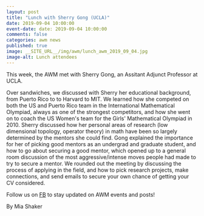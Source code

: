```yaml
---
layout: post
title: "Lunch with Sherry Gong (UCLA)"
date: 2019-09-04 10:00:00
event-date: date: 2019-09-04 10:00:00
comments: false
categories: awm news
published: true
image: __SITE_URL__/img/awm/lunch_awm_2019_09_04.jpg
image-alt: Lunch attendees
---
```


This week, the AWM met with Sherry Gong, an Assitant Adjunct Professor at UCLA. 

<!--more-->

Over sandwiches, we discussed with Sherry her educational 
background, from Puerto Rico to to Harvard to MIT. We learned how she competed on both the US and Puerto Rico team in the International 
Mathematical Olympiad, always as one of the strongest competitors, and how she went on to coach the US Women's team for the Girls' 
Mathematical Olympiad in 2010. Sherry discussed how her personal areas of research (low dimensional topology, operator theory) in math have
been so largely determined by the mentors she could find. Gong explained the importance for her of picking good mentors as an undergrad and
graduate student, and how to go about securing a good mentor, which opened up to a general room discussion of the most aggressive/intense 
moves people had made to try to secure a mentor. We rounded out the meeting by discussing the process of applying in the field, and how to 
pick research projects, make connections, and send emails to secure your own chance of getting your CV considered.
 
Follow us on [FB](https://www.facebook.com/AWMatUva) to stay updated on AWM events and posts!
 
By Mia Shaker
